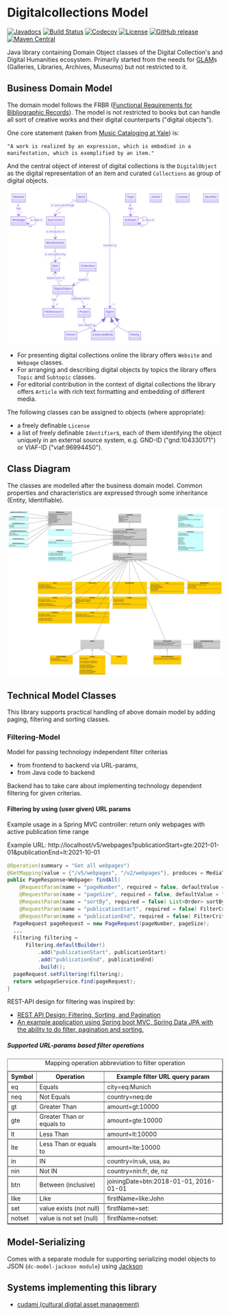 # Digitalcollections Model

[![Javadocs](https://javadoc.io/badge/de.digitalcollections.model/dc-model-parent.svg)](https://javadoc.io/doc/de.digitalcollections.model/dc-model-parent)
[![Build Status](https://img.shields.io/travis/dbmdz/digitalcollections-model/master.svg)](https://travis-ci.org/dbmdz/digitalcollections-model)
[![Codecov](https://img.shields.io/codecov/c/github/dbmdz/digitalcollections-model/master.svg)](https://codecov.io/gh/dbmdz/digitalcollections-model)
[![License](https://img.shields.io/github/license/dbmdz/digitalcollections-model.svg)](LICENSE)
[![GitHub release](https://img.shields.io/github/release/dbmdz/digitalcollections-model.svg)](https://github.com/dbmdz/digitalcollections-model/releases)
[![Maven Central](https://img.shields.io/maven-central/v/de.digitalcollections.model/dc-model-parent.svg)](https://search.maven.org/search?q=a:dc-model-parent)

Java library containing Domain Object classes of the Digital Collection's and Digital Humanities ecosystem.
Primarily started from the needs for [GLAM](https://en.wikipedia.org/wiki/GLAM_%28industry_sector%29)s (Galleries, Libraries, Archives, Museums) but not restricted to it.

## Business Domain Model

The domain model follows the FRBR ([Functional Requirements for Bibliographic Records](https://en.wikipedia.org/wiki/Functional_Requirements_for_Bibliographic_Records)).
The model is not restricted to books but can handle all sort of creative works and their digital counterparts ("digital objects").

One core statement (taken from [Music Cataloging at Yale](https://web.library.yale.edu/cataloging/music/frbr-wemi-music)) is:

```
"A work is realized by an expression, which is embodied in a manifestation, which is exemplified by an item."
```

And the central object of interest of digital collections is the `DigitalObject` as the digital representation of an item
and curated `Collections` as group of digital objects.

![Domain Model](./domain-model.png)

* For presenting digital collections online the library offers `Website` and `Webpage` classes.
* For arranging and describing digital objects by topics the library offers `Topic` and `Subtopic` classes.
* For editorial contribution in the context of digital collections the library offers `Article` with rich text formatting and embedding of different media.

The following classes can be assigned to objects (where appropriate):

* a freely definable `License`
* a list of freely definable `Identifier`s, each of them identifying the object uniquely in an external source system, e.g. GND-ID ("gnd:104330171") or VIAF-ID ("viaf:96994450").

## Class Diagram

The classes are modelled after the business domain model. Common properties and characteristics are expressed through some inheritance (Entity, Identifiable).

![Class Diagram](./ClassDiagram.jpg)

## Technical Model Classes

This library supports practical handling of above domain model by adding paging, filtering and sorting classes.

### Filtering-Model

Model for passing technology independent filter criterias
* from frontend to backend via URL-params,
* from Java code to backend

Backend has to take care about implementing technology dependent filtering for given criterias.

#### Filtering by using (user given) URL params

Example usage in a Spring MVC controller: return only webpages with active publication time range

Example URL: http://localhost/v5/webpages?publicationStart=gte:2021-01-01&publicationEnd=lt:2021-10-01

```java
@Operation(summary = "Get all webpages")
@GetMapping(value = {"/v5/webpages", "/v2/webpages"}, produces = MediaType.APPLICATION_JSON_VALUE)
public PageResponse<Webpage> findAll(
    @RequestParam(name = "pageNumber", required = false, defaultValue = "0") int pageNumber,
    @RequestParam(name = "pageSize", required = false, defaultValue = "25") int pageSize,
    @RequestParam(name = "sortBy", required = false) List<Order> sortBy,
    @RequestParam(name = "publicationStart", required = false) FilterCriterion<LocalDate> publicationStart,
    @RequestParam(name = "publicationEnd", required = false) FilterCriterion<LocalDate> publicationEnd) {
  PageRequest pageRequest = new PageRequest(pageNumber, pageSize);
  ...
  Filtering filtering =
      Filtering.defaultBuilder()
          .add("publicationStart", publicationStart)
          .add("publicationEnd", publicationEnd)
          .build();
  pageRequest.setFiltering(filtering);
  return webpageService.find(pageRequest);
}
```

REST-API design for filtering was inspired by:

- [REST API Design: Filtering, Sorting, and Pagination](https://www.moesif.com/blog/technical/api-design/REST-API-Design-Filtering-Sorting-and-Pagination/)
- [An example application using Spring boot MVC, Spring Data JPA with the ability to do filter, pagination and sorting.](https://github.com/vijjayy81/spring-boot-jpa-rest-demo-filter-paging-sorting)

##### Supported URL-params based filter operations

<table border="1">
  <caption>Mapping operation abbreviation to filter operation</caption>
  <tr><th>Symbol</th><th>Operation</th><th>Example filter URL query param</th></tr>
  <tr><td>eq       </td><td> Equals                     </td><td>city=eq:Munich	         </td></tr>
  <tr><td>neq      </td><td> Not Equals                 </td><td>country=neq:de          </td></tr>
  <tr><td>gt       </td><td> Greater Than               </td><td>amount=gt:10000         </td></tr>
  <tr><td>gte      </td><td> Greater Than or equals to  </td><td>amount=gte:10000        </td></tr>
  <tr><td>lt       </td><td> Less Than                  </td><td>amount=lt:10000         </td></tr>
  <tr><td>lte      </td><td> Less Than or equals to     </td><td>amount=lte:10000        </td></tr>
  <tr><td>in       </td><td> IN                         </td><td>country=in:uk, usa, au  </td></tr>
  <tr><td>nin      </td><td> Not IN                     </td><td>country=nin:fr, de, nz  </td></tr>
  <tr><td>btn      </td><td> Between (inclusive)        </td><td>joiningDate=btn:2018-01-01, 2016-01-01</td></tr>
  <tr><td>like     </td><td> Like                       </td><td>firstName=like:John     </td></tr>
  <tr><td>set      </td><td> value exists (not null)    </td><td>firstName=set:          </td></tr>
  <tr><td>notset   </td><td> value is not set (null)    </td><td>firstName=notset:       </td></tr>
</table>

## Model-Serializing

Comes with a separate module for supporting serializing model objects to JSON (`dc-model-jackson module`) using [Jackson](https://github.com/FasterXML/jackson)


## Systems implementing this library

* [cudami (cultural digital asset management)](https://github.com/dbmdz/cudami)